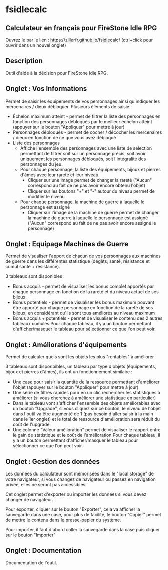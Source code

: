 # fsidlecalc
## Calculateur en français pour FireStone Idle RPG

Ouvrez le par le lien : https://zillerfr.github.io/fsidlecalc/ (ctrl+click pour ouvrir dans un nouvel onglet)

## Description

Outil d'aide à la décision pour FireStone Idle RPG.

## Onglet : Vos Informations

Permet de saisir les équipements de vos personnages ainsi qu'indiquer les mercenaires / dieux débloquer. Plusieurs éléments de saisie :

- Échelon maximum atteint - permet de filtrer la liste des personnages en fonction des personnages débloqués par le meilleur échelon atteint (appuyer sur le bouton "Appliquer" pour mettre à jour)
- Personnages débloqués - permet de cocher / décocher les mercenaires / dieux en fonction de ce que vous avez débloqué
- Liste des personnages
  - Affiche l'ensemble des personnages avec une liste de sélection permettant de filtrer soit sur un personnage précis, soit avoir uniquement les personnages débloqués, soit l'intégralité des personnages du jeu.
  - Pour chaque personnage, la liste des équipements, bijoux et pierres d'âmes avec leur rareté et leur niveau.
    - Cliquer sur une image permet de changer la rareté ("Aucun" correspond au fait de ne pas avoir encore obtenu l'objet)
    - Cliquer sur les boutons "+" et "-" autour du niveau permet de modifier le niveau
  - Pour chaque personnage, la machine de guerre à laquelle le personnage est assigné
    - Cliquer sur l'image de la machine de guerre permet de changer la machine de guerre à laquelle le personnage est assigné ("Aucun" correspond au fait de ne pas avoir encore assigné le personnage)

## Onglet : Equipage Machines de Guerre

Permet de visualiser l'apport de chacun de vos personnages aux machines de guerre dans les différentes statistique (dégâts, santé, résistance et cumul santé + résistance).

3 tableaux sont disponibles :

- Bonus acquis - permet de visualiser les bonus complet apportés par chaque personnage en fonction de la rareté et du niveau actuel de ses bijoux
- Bonus potentiels - permet de visualiser les bonus maximum pouvant être apporté par chaque personnage en fonction de la rareté de ses bijoux, en considérant qu'ils sont tous améliorés au niveau maximum
- Bonus acquis + potentiels - permet de visualiser le contenu des 2 autres tableaux cumulés
Pour chaque tableau, il y a un bouton permettant d'afficher/masquer le tableau pour sélectionner ce que l'on peut voir.

## Onglet : Améliorations d'équipements

Permet de calculer quels sont les objets les plus "rentables" à améliorer

3 tableaux sont disponbibles, un tableau par type d'objets (équipements, bijoux et pierres d'âmes), ils ont un fonctionnement similaire :

- Une case pour saisir la quantité de la ressource permettant d'améliorer l'objet (appuyer sur le bouton "Appliquer" pour mettre à jour)
- Une série de filtres rapides pour en un clic rechercher les statistiques à améliorer (si vous cherchez à améliorer une statistique en particulier)
- Dans le tableau vont s'afficher l'ensemble des objets améliorables avec un bouton "Upgrade", si vous cliquez sur ce bouton, le niveau de l'objet dans l'outil va être augmenté de 1 (pas besoin d'aller saisir à la main dans le 1er onglet) et le total de ressource d'amélioration sera réduit du coût de l'upgrade
- Une colonne "Valeur amélioration" permet de visualiser le rapport entre le gain de statistique et le coût de l'amélioration
Pour chaque tableau, il y a un bouton permettant d'afficher/masquer le tableau pour sélectionner ce que l'on peut voir.

## Onglet : Gestion des données

Les données du calculateur sont mémorisées dans le "local storage" de votre navigateur, si vous changez de navigateur ou passez en navigation privée, elles ne seront pas accessibles.

Cet onglet permet d'exporter ou importer les données si vous devez changer de navigateur.

Pour exporter, cliquer sur le bouton "Exporter", cela va afficher la sauvegarde dans une case, pour plus de facilité, le bouton "Copier" permet de mettre le contenu dans le presse-papier du système.

Pour importer, il faut d'abord coller la sauvegarde dans la case puis cliquer sur le bouton "Importer"

## Onglet : Documentation

Documentation de l'outil.